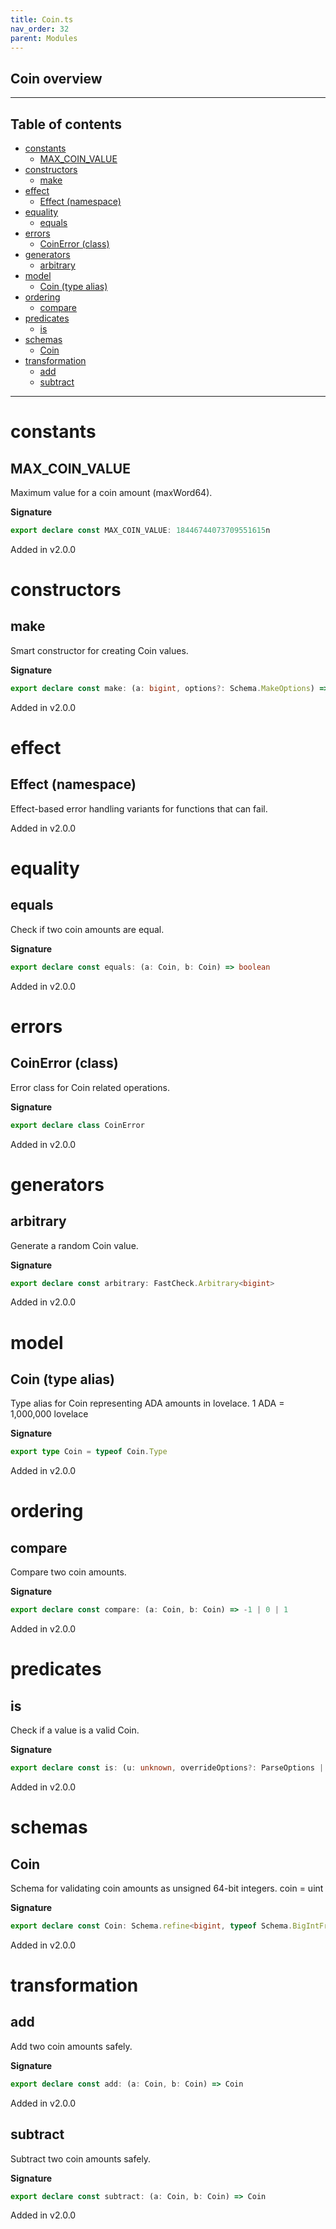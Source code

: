 ```yaml
---
title: Coin.ts
nav_order: 32
parent: Modules
---
```


## Coin overview

---

<h2 class="text-delta">Table of contents</h2>

- [constants](#constants)
  - [MAX_COIN_VALUE](#max_coin_value)
- [constructors](#constructors)
  - [make](#make)
- [effect](#effect)
  - [Effect (namespace)](#effect-namespace)
- [equality](#equality)
  - [equals](#equals)
- [errors](#errors)
  - [CoinError (class)](#coinerror-class)
- [generators](#generators)
  - [arbitrary](#arbitrary)
- [model](#model)
  - [Coin (type alias)](#coin-type-alias)
- [ordering](#ordering)
  - [compare](#compare)
- [predicates](#predicates)
  - [is](#is)
- [schemas](#schemas)
  - [Coin](#coin)
- [transformation](#transformation)
  - [add](#add)
  - [subtract](#subtract)

---

# constants

## MAX_COIN_VALUE

Maximum value for a coin amount (maxWord64).

**Signature**

```ts
export declare const MAX_COIN_VALUE: 18446744073709551615n
```

Added in v2.0.0

# constructors

## make

Smart constructor for creating Coin values.

**Signature**

```ts
export declare const make: (a: bigint, options?: Schema.MakeOptions) => bigint
```

Added in v2.0.0

# effect

## Effect (namespace)

Effect-based error handling variants for functions that can fail.

Added in v2.0.0

# equality

## equals

Check if two coin amounts are equal.

**Signature**

```ts
export declare const equals: (a: Coin, b: Coin) => boolean
```

Added in v2.0.0

# errors

## CoinError (class)

Error class for Coin related operations.

**Signature**

```ts
export declare class CoinError
```

Added in v2.0.0

# generators

## arbitrary

Generate a random Coin value.

**Signature**

```ts
export declare const arbitrary: FastCheck.Arbitrary<bigint>
```

Added in v2.0.0

# model

## Coin (type alias)

Type alias for Coin representing ADA amounts in lovelace.
1 ADA = 1,000,000 lovelace

**Signature**

```ts
export type Coin = typeof Coin.Type
```

Added in v2.0.0

# ordering

## compare

Compare two coin amounts.

**Signature**

```ts
export declare const compare: (a: Coin, b: Coin) => -1 | 0 | 1
```

Added in v2.0.0

# predicates

## is

Check if a value is a valid Coin.

**Signature**

```ts
export declare const is: (u: unknown, overrideOptions?: ParseOptions | number) => u is bigint
```

Added in v2.0.0

# schemas

## Coin

Schema for validating coin amounts as unsigned 64-bit integers.
coin = uint

**Signature**

```ts
export declare const Coin: Schema.refine<bigint, typeof Schema.BigIntFromSelf>
```

Added in v2.0.0

# transformation

## add

Add two coin amounts safely.

**Signature**

```ts
export declare const add: (a: Coin, b: Coin) => Coin
```

Added in v2.0.0

## subtract

Subtract two coin amounts safely.

**Signature**

```ts
export declare const subtract: (a: Coin, b: Coin) => Coin
```

Added in v2.0.0
